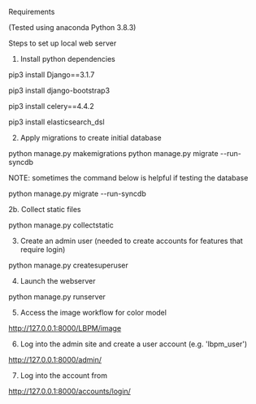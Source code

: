 Requirements

(Tested using anaconda Python 3.8.3)

Steps to set up local web server
1. Install python  dependencies

  pip3 install Django==3.1.7

  pip3 install django-bootstrap3

  pip3 install celery==4.4.2

  pip3 install elasticsearch_dsl

2. Apply migrations to create initial database

  python manage.py makemigrations
  python manage.py migrate --run-syncdb

NOTE: sometimes the command below is helpful if testing the database

  python manage.py migrate --run-syncdb

2b. Collect static files

  python manage.py collectstatic

3. Create an admin user (needed to create accounts for features that require login)

  python manage.py createsuperuser

4. Launch the webserver

  python manage.py runserver

5. Access the image workflow for color model

http://127.0.0.1:8000/LBPM/image

6. Log into the admin site and create a user account (e.g. 'lbpm_user')

http://127.0.0.1:8000/admin/

7. Log into the account from

http://127.0.0.1:8000/accounts/login/


